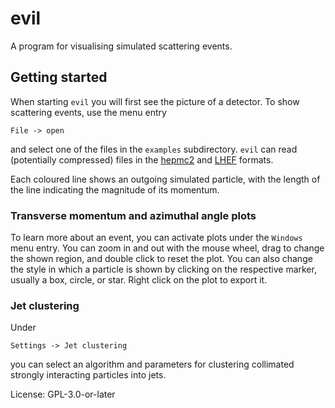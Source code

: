 # evil

A program for visualising simulated scattering events.

## Getting started

When starting `evil` you will first see the picture of a detector. To
show scattering events, use the menu entry

    File -> open

and select one of the files in the `examples` subdirectory. `evil` can
read (potentially compressed) files in the
[hepmc2](https://crates.io/crates/hepmc2) and
[LHEF](https://arxiv.org/abs/hep-ph/0609017) formats.

Each coloured line shows an outgoing simulated particle, with the
length of the line indicating the magnitude of its momentum.

### Transverse momentum and azimuthal angle plots

To learn more about an event, you can activate plots under the
`Windows` menu entry. You can zoom in and out with the mouse wheel,
drag to change the shown region, and double click to reset the
plot. You can also change the style in which a particle is shown by
clicking on the respective marker, usually a box, circle, or
star. Right click on the plot to export it.

### Jet clustering

Under

    Settings -> Jet clustering

you can select an algorithm and parameters for clustering collimated
strongly interacting particles into jets.

License: GPL-3.0-or-later
